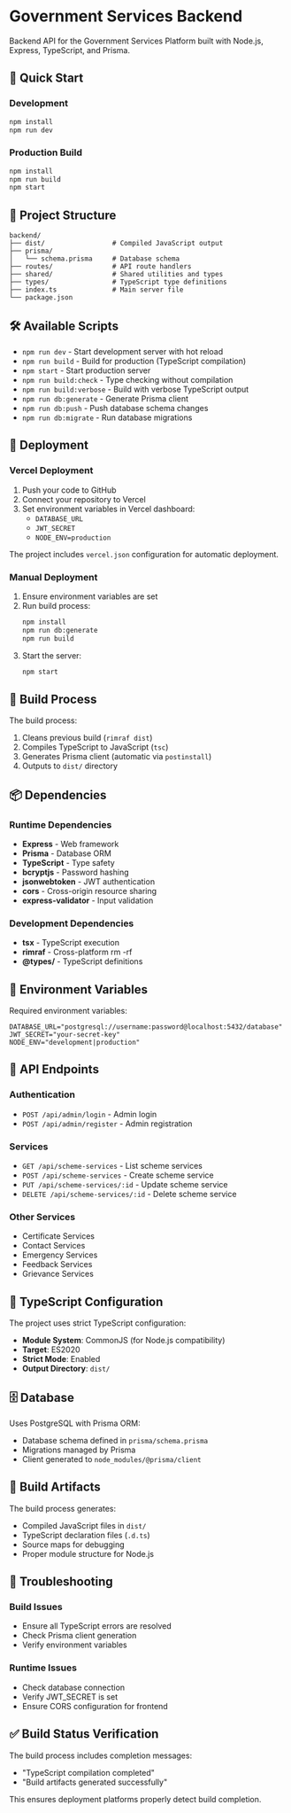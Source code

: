 # Government Services Backend

Backend API for the Government Services Platform built with Node.js, Express, TypeScript, and Prisma.

## 🚀 Quick Start

### Development

```bash
npm install
npm run dev
```

### Production Build

```bash
npm install
npm run build
npm start
```

## 📁 Project Structure

```
backend/
├── dist/                 # Compiled JavaScript output
├── prisma/
│   └── schema.prisma     # Database schema
├── routes/               # API route handlers
├── shared/               # Shared utilities and types
├── types/                # TypeScript type definitions
├── index.ts              # Main server file
└── package.json
```

## 🛠 Available Scripts

- `npm run dev` - Start development server with hot reload
- `npm run build` - Build for production (TypeScript compilation)
- `npm start` - Start production server
- `npm run build:check` - Type checking without compilation
- `npm run build:verbose` - Build with verbose TypeScript output
- `npm run db:generate` - Generate Prisma client
- `npm run db:push` - Push database schema changes
- `npm run db:migrate` - Run database migrations

## 🚀 Deployment

### Vercel Deployment

1. Push your code to GitHub
2. Connect your repository to Vercel
3. Set environment variables in Vercel dashboard:
   - `DATABASE_URL`
   - `JWT_SECRET`
   - `NODE_ENV=production`

The project includes `vercel.json` configuration for automatic deployment.

### Manual Deployment

1. Ensure environment variables are set
2. Run build process:
   ```bash
   npm install
   npm run db:generate
   npm run build
   ```
3. Start the server:
   ```bash
   npm start
   ```

## 🔧 Build Process

The build process:

1. Cleans previous build (`rimraf dist`)
2. Compiles TypeScript to JavaScript (`tsc`)
3. Generates Prisma client (automatic via `postinstall`)
4. Outputs to `dist/` directory

## 📦 Dependencies

### Runtime Dependencies

- **Express** - Web framework
- **Prisma** - Database ORM
- **TypeScript** - Type safety
- **bcryptjs** - Password hashing
- **jsonwebtoken** - JWT authentication
- **cors** - Cross-origin resource sharing
- **express-validator** - Input validation

### Development Dependencies

- **tsx** - TypeScript execution
- **rimraf** - Cross-platform rm -rf
- **@types/** - TypeScript definitions

## 🔐 Environment Variables

Required environment variables:

```env
DATABASE_URL="postgresql://username:password@localhost:5432/database"
JWT_SECRET="your-secret-key"
NODE_ENV="development|production"
```

## 🧪 API Endpoints

### Authentication

- `POST /api/admin/login` - Admin login
- `POST /api/admin/register` - Admin registration

### Services

- `GET /api/scheme-services` - List scheme services
- `POST /api/scheme-services` - Create scheme service
- `PUT /api/scheme-services/:id` - Update scheme service
- `DELETE /api/scheme-services/:id` - Delete scheme service

### Other Services

- Certificate Services
- Contact Services
- Emergency Services
- Feedback Services
- Grievance Services

## 🔧 TypeScript Configuration

The project uses strict TypeScript configuration:

- **Module System**: CommonJS (for Node.js compatibility)
- **Target**: ES2020
- **Strict Mode**: Enabled
- **Output Directory**: `dist/`

## 🗄️ Database

Uses PostgreSQL with Prisma ORM:

- Database schema defined in `prisma/schema.prisma`
- Migrations managed by Prisma
- Client generated to `node_modules/@prisma/client`

## 📝 Build Artifacts

The build process generates:

- Compiled JavaScript files in `dist/`
- TypeScript declaration files (`.d.ts`)
- Source maps for debugging
- Proper module structure for Node.js

## 🚨 Troubleshooting

### Build Issues

- Ensure all TypeScript errors are resolved
- Check Prisma client generation
- Verify environment variables

### Runtime Issues

- Check database connection
- Verify JWT_SECRET is set
- Ensure CORS configuration for frontend

## ✅ Build Status Verification

The build process includes completion messages:

- "TypeScript compilation completed"
- "Build artifacts generated successfully"

This ensures deployment platforms properly detect build completion.

